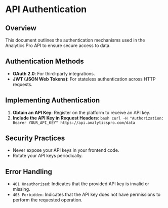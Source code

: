 # API Authentication

## Overview
This document outlines the authentication mechanisms used in the Analytics Pro API to ensure secure access to data.

## Authentication Methods
- **OAuth 2.0**: For third-party integrations.
- **JWT (JSON Web Tokens)**: For stateless authentication across HTTP requests.

## Implementing Authentication
1. **Obtain an API Key**: Register on the platform to receive an API key.
2. **Include the API Key in Request Headers**:   ```bash
   curl -H "Authorization: Bearer YOUR_API_KEY" https://api.analyticspro.com/data   ```

## Security Practices
- Never expose your API keys in your frontend code.
- Rotate your API keys periodically.

## Error Handling
- `401 Unauthorized`: Indicates that the provided API key is invalid or missing.
- `403 Forbidden`: Indicates that the API key does not have permissions to perform the requested operation.
